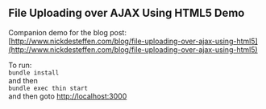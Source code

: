 ## File Uploading over AJAX Using HTML5 Demo 

Companion demo for the blog post:<br>
[http://www.nickdesteffen.com/blog/file-uploading-over-ajax-using-html5](http://www.nickdesteffen.com/blog/file-uploading-over-ajax-using-html5)

To run:<br>
```bundle install```<br>
and then<br>
```bundle exec thin start```<br>
and then goto [http://localhost:3000](http://localhost:3000)